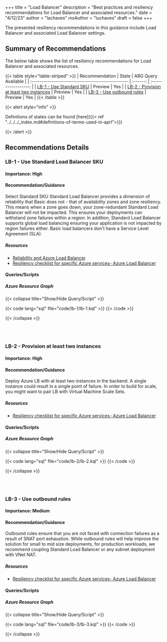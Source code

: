+++
title = "Load Balancer"
description = "Best practices and resiliency recommendations for Load Balancer and associated resources."
date = "4/12/23"
author = "lachaves"
msAuthor = "luchaves"
draft = false
+++

The presented resiliency recommendations in this guidance include Load Balancer and associated Load Balancer settings.

## Summary of Recommendations

The below table shows the list of resiliency recommendations for Load Balancer and associated resources.

{{< table style="table-striped" >}}
| Recommendation                                    |  State   | ARG Query Available |
| :------------------------------------------------ | :------: | :-----------------: |
| [LB-1 - Use Standard SKU](#lb-1---use-standard-load-balancer-sku) | Preview  |         Yes         |
| [LB-2 - Provision at least two instances](#lb-2---provision-at-least-two-instances) | Preview |         Yes          |
| [LB-3 - Use outbound rules](#lb-3---use-outbound-rules) | Preview |         Yes          |
{{< /table >}}

{{< alert style="info" >}}

Definitions of states can be found [here]({{< ref "../../../_index.md#definitions-of-terms-used-in-aprl">}})

{{< /alert >}}

## Recommendations Details

### LB-1 - Use Standard Load Balancer SKU

#### Importance: High

#### Recommendation/Guidance

Select Standard SKU Standard Load Balancer provides a dimension of reliability that Basic does not - that of availability zones and zone resiliency. This means when a zone goes down, your zone-redundant Standard Load Balancer will not be impacted. This ensures your deployments can withstand zone failures within a region. In addition, Standard Load Balancer supports global load balancing ensuring your application is not impacted by region failures either. Basic load balancers don't have a Service Level Agreement (SLA).

##### Resources

- [Reliability and Azure Load Balancer](https://learn.microsoft.com/en-us/azure/architecture/framework/services/networking/azure-load-balancer/reliability)
- [Resiliency checklist for specific Azure services- Azure Load Balancer](https://learn.microsoft.com/en-us/azure/architecture/checklist/resiliency-per-service#azure-load-balancer)

#### Queries/Scripts

##### Azure Resource Graph

{{< collapse title="Show/Hide Query/Script" >}}

{{< code lang="sql" file="code/lb-1/lb-1.kql" >}} {{< /code >}}

{{< /collapse >}}

<br><br>

### LB-2 - Provision at least two instances

#### Importance: High

#### Recommendation/Guidance

 Deploy Azure LB with at least two instances in the backend. A single instance could result in a single point of failure. In order to build for scale, you might want to pair LB with Virtual Machine Scale Sets.
##### Resources

- [Resiliency checklist for specific Azure services- Azure Load Balancer](https://learn.microsoft.com/en-us/azure/architecture/checklist/resiliency-per-service#azure-load-balancer)

#### Queries/Scripts

##### Azure Resource Graph

{{< collapse title="Show/Hide Query/Script" >}}

{{< code lang="sql" file="code/lb-2/lb-2.kql" >}} {{< /code >}}

{{< /collapse >}}

<br><br>

### LB-3 - Use outbound rules
#### Importance: Medium

#### Recommendation/Guidance

Outbound rules ensure that you are not faced with connection failures as a result of SNAT port exhaustion. While outbound rules will help improve the solution for small to mid size deployments, for production workloads, we recommend coupling Standard Load Balancer or any subnet deployment with VNet NAT.
##### Resources

- [Resiliency checklist for specific Azure services- Azure Load Balancer](https://learn.microsoft.com/en-us/azure/architecture/checklist/resiliency-per-service#azure-load-balancer)

#### Queries/Scripts

##### Azure Resource Graph

{{< collapse title="Show/Hide Query/Script" >}}

{{< code lang="sql" file="code/lb-3/lb-3.kql" >}} {{< /code >}}

{{< /collapse >}}

<br><br>
